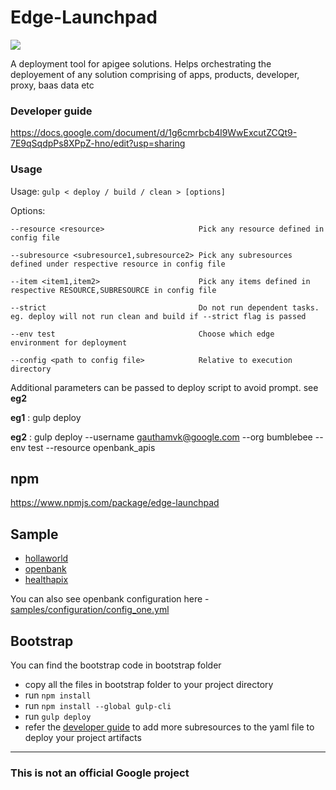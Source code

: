 # Edge-Launchpad
![](images/edge-launchpad-wall-image.png)

A deployment tool for apigee solutions. Helps orchestrating the deployement of any solution comprising of apps, products, developer, proxy, baas data etc

### Developer guide
https://docs.google.com/document/d/1g6cmrbcb4l9WwExcutZCQt9-7E9qSqdpPs8XPpZ-hno/edit?usp=sharing

### Usage

Usage: ```gulp < deploy / build / clean > [options]```

Options: 

    --resource <resource>                     Pick any resource defined in config file

    --subresource <subresource1,subresource2> Pick any subresources defined under respective resource in config file 

    --item <item1,item2>                      Pick any items defined in respective RESOURCE,SUBRESOURCE in config file

    --strict                                  Do not run dependent tasks. eg. deploy will not run clean and build if --strict flag is passed 

    --env test                                Choose which edge environment for deployment

    --config <path to config file>            Relative to execution directory


Additional parameters can be passed to deploy script to avoid prompt. see **eg2**

**eg1** : gulp deploy

**eg2** : gulp deploy --username gauthamvk@google.com --org bumblebee --env test --resource openbank_apis

## npm
https://www.npmjs.com/package/edge-launchpad

## Sample
- [hollaworld](samples/solutions/holla_world)
- [openbank](https://github.com/apigee/openbank)
- [healthapix](https://github.com/apigee/flame/tree/master/src/gateway)

You can also see openbank configuration here - [samples/configuration/config_one.yml](samples/configuration/config_one.yml)


## Bootstrap

You can find the bootstrap code in bootstrap folder

- copy all the files in bootstrap folder to your project directory
- run ```npm install```
- run ```npm install --global gulp-cli```
- run ```gulp deploy```
- refer the [developer guide](https://docs.google.com/a/apigee.com/document/d/1ptxyDnFRnH4tKGZb2C1QJ2-Qnp8izvxKCi7vZOJbrSQ/edit?usp=sharing) to add more subresources to the yaml file to deploy your project artifacts
-------------------

### This is not an official Google project
